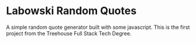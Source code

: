 # Labowski Random Quotes

A simple random quote generator built with some javascript. This is the first project from the Treehouse Full Stack Tech Degree.
